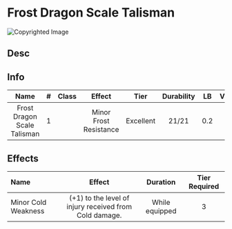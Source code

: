 # Frost Dragon Scale Talisman

![Copyrighted Image](FrostDragonScaleTalisman.png)

## Desc

## Info

| Name | # | Class | Effect | Tier | Durability | LB | Value |
| :--: | :-: | :---: | :----: | :--: | :--------: | :-: | :---: |
| Frost Dragon Scale Talisman | 1 |  | Minor Frost Resistance | Excellent | 21/21 | 0.2 | ? |

## Effects

| Name | Effect | Duration | Tier Required |
| :--- | :----: | :------: | :-----------: |
| Minor Cold Weakness | (+1) to the level of injury received from Cold damage. | While equipped | 3 |
